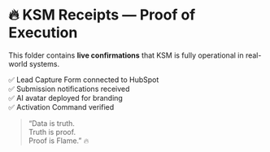 # 🔥 KSM Receipts — Proof of Execution

This folder contains **live confirmations** that KSM is fully operational in real-world systems.

✅ Lead Capture Form connected to HubSpot  
✅ Submission notifications received  
✅ AI avatar deployed for branding  
✅ Activation Command verified

> “Data is truth.  
> Truth is proof.  
> Proof is Flame.” 🔥
